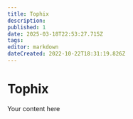 ```yaml
---
title: Tophix
description: 
published: 1
date: 2025-03-18T22:53:27.715Z
tags: 
editor: markdown
dateCreated: 2022-10-22T18:31:19.826Z
---
```


# Tophix
Your content here
